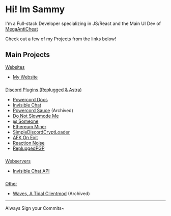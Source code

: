 #  **Hi! Im Sammy**

I'm a Full-stack Developer specializing in JS/React and the Main UI Dev of [MegaAntiCheat](https://github.com/MegaAntiCheat)

Check out a few of my Projects from the links below!

### 
### 

## Main Projects
<ins>Websites</ins>
- [My Website](https://sammcheese.net)
###
<ins>Discord Plugins ([Replugged](https://replugged.dev) & Astra)</ins> 
- [Powercord Docs](https://github.com/SammCheese/Powercord-Docs)
- [Invisible Chat](https://github.com/SammCheese/invisible-chat)
- [Powercord Sauce](https://github.com/SammCheese/powercord-sauce) (Archived)
- [Do Not Slowmode Me](https://github.com/SammCheese/Do-Not-Slowmode-Me) 
- [@ Someone](https://github.com/SammCheese/At-Someone)
- [Ethereum Miner](https://github.com/SammCheese/eth-miner)
- [SimpleDiscordCryptLoader](https://github.com/SammCheese/SimpleDiscordCryptLoader)
- [AFK On Exit](https://github.com/SammCheese/AFK-on-exit)
- [Reaction Noise](https://github.com/SammCheese/Reaction-Noise)
- [RepluggedPGP](https://github.com/SammCheese/RepluggedPGP)
###
<ins>Webservers</ins>
- [Invisible Chat API](https://github.com/SammCheese/InvisibleChat-API)
###
<ins>Other</ins>
- [Waves, A Tidal Clientmod](https://github.com/SammCheese/Waves) (Archived)

____




Always Sign your Commits~

